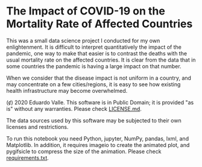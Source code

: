 # The Impact of COVID-19 on the Mortality Rate of Affected Countries

This was a small data science project I conducted for my own enlightenment. It is difficult to interpret quantitatively the impact of the pandemic, one way to make that easier is to contrast the deaths with the usual mortality rate on the affected countries. It is clear from the data that in some countries the pandemic is having a large impact on that number.

When we consider that the disease impact is not uniform in a country, and may concentrate on a few cities/regions, it is easy to see how existing health infrastructure may become overwhelmed.

(c̸) 2020 Eduardo Valle. This software is in Public Domain; it is provided "as is" without any warranties. Please check [LICENSE.md](https://github.com/dreavjr/coronavirus-deaths/blob/master/LICENSE.md).

The data sources used by this software may be subjected to their own licenses and restrictions.

To run this notebook you need Python, jupyter, NumPy, pandas, lxml, and Matplotlib. In addition, it requires imageio to create the animated plot, and pygifsicle to compress the size of the animation. Please check [requirements.txt](https://github.com/dreavjr/coronavirus-deaths/blob/master/requirements.txt).

